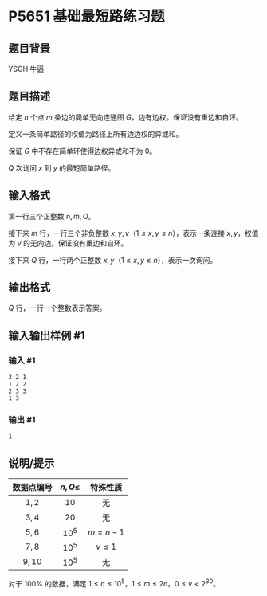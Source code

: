 # P5651 基础最短路练习题

## 题目背景

YSGH 牛逼

## 题目描述

给定 $n$ 个点 $m$ 条边的简单无向连通图 $G$，边有边权。保证没有重边和自环。

定义一条简单路径的权值为路径上所有边边权的异或和。

保证 $G$ 中不存在简单环使得边权异或和不为 $0$。

$Q$ 次询问 $x$ 到 $y$ 的最短简单路径。

## 输入格式

第一行三个正整数 $n, m, Q$。

接下来 $m$ 行，一行三个非负整数 $x, y, v$（$1 \le x, y \le n$），表示一条连接 $x, y$，权值为 $v$ 的无向边。保证没有重边和自环。

接下来 $Q$ 行，一行两个正整数 $x, y$（$1 \le x, y \le n$），表示一次询问。

## 输出格式

$Q$ 行，一行一个整数表示答案。

## 输入输出样例 #1

### 输入 #1

```
3 2 1
1 2 2
2 3 3
1 3
```

### 输出 #1

```
1
```

## 说明/提示

| 数据点编号 | $n, Q \le$ | 特殊性质 |
| :--: | :--: | :--: |
| $1,2$ | $10$ | 无 |
| $3,4$ | $20$ | 无 |
| $5,6$ | ${10}^5$ | $m = n - 1$ |
| $7,8$ | ${10}^5$ | $v \le 1$ |
| $9,10$ | ${10}^5$ | 无 |

对于 $100\%$ 的数据，满足 $1 \le n \le {10}^5$，$1 \le m \le 2n$，$0 \le v < 2^{30}$。